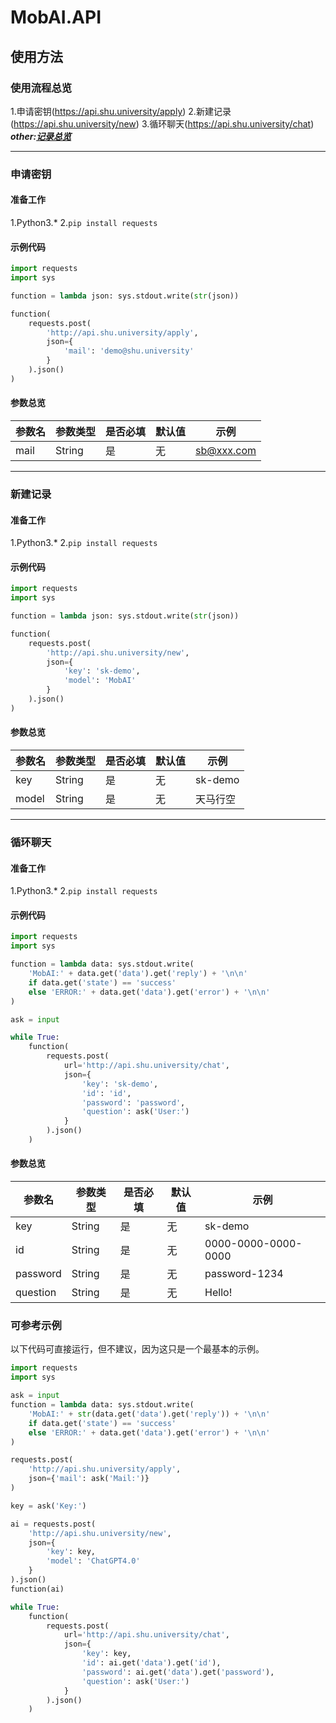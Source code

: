 # MobAI.API

## **使用方法**

### **使用流程总览**

1.申请密钥(https://api.shu.university/apply)
2.新建记录(https://api.shu.university/new)
3.循环聊天(https://api.shu.university/chat)
***other:[记录总览](https://api.shu.university/show)***

---

### **申请密钥**

#### **准备工作**
1.Python3.*
2.`pip install requests`

#### **示例代码**

```python
import requests
import sys

function = lambda json: sys.stdout.write(str(json))

function(
    requests.post(
        'http://api.shu.university/apply',
        json={
            'mail': 'demo@shu.university'
        }
    ).json()
)

```

#### **参数总览**

| 参数名 | 参数类型 | 是否必填 | 默认值 | 示例 |
| --- | --- | --- | --- | --- |
| mail | String | 是 | 无 | sb@xxx.com |

---

### **新建记录**

#### **准备工作**
1.Python3.*
2.`pip install requests`

#### **示例代码**

```python
import requests
import sys

function = lambda json: sys.stdout.write(str(json))

function(
    requests.post(
        'http://api.shu.university/new',
        json={
            'key': 'sk-demo',
            'model': 'MobAI'
        }
    ).json()
)

```

#### **参数总览**

| 参数名 | 参数类型 | 是否必填 | 默认值 | 示例 |
| --- | --- | --- | --- | --- |
| key | String | 是 | 无 | sk-demo |
| model | String | 是 | 无 | 天马行空 |

---

### **循环聊天**

#### **准备工作**
1.Python3.*
2.`pip install requests`

#### **示例代码**

```python
import requests
import sys

function = lambda data: sys.stdout.write(
    'MobAI:' + data.get('data').get('reply') + '\n\n'
    if data.get('state') == 'success'
    else 'ERROR:' + data.get('data').get('error') + '\n\n'
)

ask = input

while True:
    function(
        requests.post(
            url='http://api.shu.university/chat',
            json={
                'key': 'sk-demo',
                'id': 'id',
                'password': 'password',
                'question': ask('User:')
            }
        ).json()
    )

```

#### **参数总览**

| 参数名 | 参数类型 | 是否必填 | 默认值 | 示例 |
| --- | --- | --- | --- | --- |
| key | String | 是 | 无 | sk-demo |
| id | String | 是 | 无 | 0000-0000-0000-0000 |
| password | String | 是 | 无 | password-1234 |
| question | String | 是 | 无 | Hello! |


### 可参考示例

以下代码可直接运行，但不建议，因为这只是一个最基本的示例。

```python
import requests
import sys

ask = input
function = lambda data: sys.stdout.write(
    'MobAI:' + str(data.get('data').get('reply')) + '\n\n'
    if data.get('state') == 'success'
    else 'ERROR:' + data.get('data').get('error') + '\n\n'
)

requests.post(
    'http://api.shu.university/apply',
    json={'mail': ask('Mail:')}
)

key = ask('Key:')

ai = requests.post(
    'http://api.shu.university/new',
    json={
        'key': key,
        'model': 'ChatGPT4.0'
    }
).json()
function(ai)

while True:
    function(
        requests.post(
            url='http://api.shu.university/chat',
            json={
                'key': key,
                'id': ai.get('data').get('id'),
                'password': ai.get('data').get('password'),
                'question': ask('User:')
            }
        ).json()
    )

```
